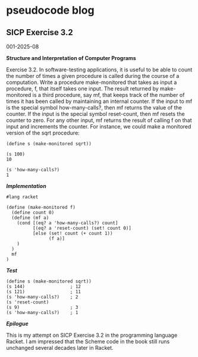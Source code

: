 # pseudocode blog

## SICP Exercise 3.2

001-2025-08

**Structure and Interpretation of Computer Programs**

Exercise 3.2.  In software-testing applications, it is useful to be able to count the number of times a given procedure is called during the course of a computation. Write a procedure make-monitored that takes as input a procedure, f, that itself takes one input. The result returned by make-monitored is a third procedure, say mf, that keeps track of the number of times it has been called by maintaining an internal counter. If the input to mf is the special symbol how-many-calls?, then mf returns the value of the counter. If the input is the special symbol reset-count, then mf resets the counter to zero. For any other input, mf returns the result of calling f on that input and increments the counter. For instance, we could make a monitored version of the sqrt procedure:

    (define s (make-monitored sqrt))

    (s 100)
    10

    (s 'how-many-calls?)
    1

***Implementation***

    #lang racket

    (define (make-monitored f)
      (define count 0)
      (define (mf a)
        (cond [(eq? a 'how-many-calls?) count]
              [(eq? a 'reset-count) (set! count 0)]
              [else (set! count (+ count 1))
                    (f a)]
        )
      )
      mf
    )

***Test***

    (define s (make-monitored sqrt))
    (s 144)                 ; 12
    (s 121)                 ; 11
    (s 'how-many-calls?)    ; 2
    (s 'reset-count)        
    (s 9)                   ; 3
    (s 'how-many-calls?)    ; 1

***Epilogue***

This is my attempt on SICP Exercise 3.2 in the programming language Racket.  I am impressed that the Scheme code in the book still runs unchanged several decades later in Racket. 
